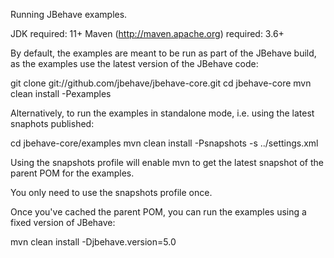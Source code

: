 Running JBehave examples.

JDK required: 11+
Maven (http://maven.apache.org) required: 3.6+

By default, the examples are meant to be run as part of the JBehave build, as the examples use the latest version of the JBehave code:

git clone git://github.com/jbehave/jbehave-core.git
cd jbehave-core
mvn clean install -Pexamples

Alternatively, to run the examples in standalone mode, i.e. using the latest snaphots published:
 
cd jbehave-core/examples
mvn clean install -Psnapshots -s ../settings.xml

Using the snapshots profile will enable mvn to get the latest snapshot of the parent POM for the examples.

You only need to use the snapshots profile once.

Once you've cached the parent POM, you can run the examples using a fixed version of JBehave:

mvn clean install -Djbehave.version=5.0

